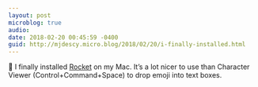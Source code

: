 ```yaml
---
layout: post
microblog: true
audio: 
date: 2018-02-20 00:45:59 -0400
guid: http://mjdescy.micro.blog/2018/02/20/i-finally-installed.html
---
```

🚀 I finally installed [Rocket](http://rocket.wolves.fm/r/SJ8HO7KDM) on my Mac. It’s a lot nicer to use than Character Viewer (Control+Command+Space) to drop emoji into text boxes.
